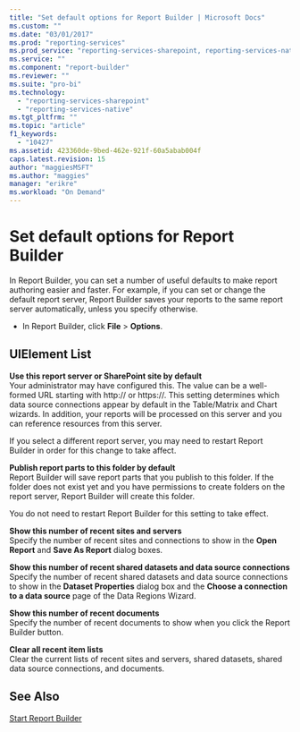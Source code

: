 ```yaml
---
title: "Set default options for Report Builder | Microsoft Docs"
ms.custom: ""
ms.date: "03/01/2017"
ms.prod: "reporting-services"
ms.prod_service: "reporting-services-sharepoint, reporting-services-native"
ms.service: ""
ms.component: "report-builder"
ms.reviewer: ""
ms.suite: "pro-bi"
ms.technology: 
  - "reporting-services-sharepoint"
  - "reporting-services-native"
ms.tgt_pltfrm: ""
ms.topic: "article"
f1_keywords: 
  - "10427"
ms.assetid: 423360de-9bed-462e-921f-60a5abab004f
caps.latest.revision: 15
author: "maggiesMSFT"
ms.author: "maggies"
manager: "erikre"
ms.workload: "On Demand"
---
```

# Set default options for Report Builder
  In Report Builder, you can set a number of useful defaults to make report authoring easier and faster.  For example, if you can set or change the default report server, Report Builder saves your reports to the same report server automatically, unless you specify otherwise.  
  
-   In Report Builder, click **File** > **Options**.  
  
## UIElement List  
 **Use this report server or SharePoint site by default**  
 Your administrator may have configured this. The value can be a well-formed URL starting with http:// or https://. This setting determines which data source connections appear by default in the Table/Matrix and Chart wizards. In addition, your reports will be processed on this server and you can reference resources from this server.  
  
 If you select a different report server, you may need to restart Report Builder in order for this change to take affect.  
  
 **Publish report parts to this folder by default**  
 Report Builder will save report parts that you publish to this folder. If the folder does not exist yet and you have permissions to create folders on the report server, Report Builder will create this folder.  
  
 You do not need to restart Report Builder for this setting to take effect.  
  
 **Show this number of recent sites and servers**  
 Specify the number of recent sites and connections to show in the **Open Report** and **Save As Report** dialog boxes.  
  
 **Show this number of recent shared datasets and data source connections**  
 Specify the number of recent shared datasets and data source connections to show in the **Dataset Properties** dialog box and the **Choose a connection to a data source** page of the Data Regions Wizard.  
  
 **Show this number of recent documents**  
 Specify the number of recent documents to show when you click the Report Builder button.  
  
 **Clear all recent item lists**  
 Clear the current lists of recent sites and servers, shared datasets, shared data source connections, and documents.  
  
## See Also  
 [Start Report Builder](../../reporting-services/report-builder/start-report-builder.md)  
  
  
